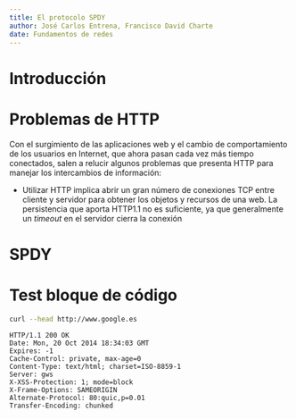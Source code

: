 ```yaml
---
title: El protocolo SPDY
author: José Carlos Entrena, Francisco David Charte
date: Fundamentos de redes
---
```


# Introducción


# Problemas de HTTP
Con el surgimiento de las aplicaciones web y el cambio de comportamiento
de los usuarios en Internet, que ahora pasan cada vez más tiempo conectados,
salen a relucir algunos problemas que presenta HTTP para manejar los 
intercambios de información:

* Utilizar HTTP implica abrir un gran número de conexiones TCP entre
  cliente y servidor para obtener los objetos y recursos de una web.
  La persistencia que aporta HTTP1.1 no es suficiente, ya que 
  generalmente un *timeout* en el servidor cierra la conexión


# SPDY

# Test bloque de código

~~~sh
curl --head http://www.google.es
~~~

~~~
HTTP/1.1 200 OK
Date: Mon, 20 Oct 2014 18:34:03 GMT
Expires: -1
Cache-Control: private, max-age=0
Content-Type: text/html; charset=ISO-8859-1
Server: gws
X-XSS-Protection: 1; mode=block
X-Frame-Options: SAMEORIGIN
Alternate-Protocol: 80:quic,p=0.01
Transfer-Encoding: chunked
~~~

<!-- Compilar con
  pandoc --to latex --latex-engine pdflatex -o documento.pdf documento.md --toc -N --template template.tex
-->